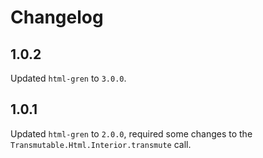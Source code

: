 # Changelog

## 1.0.2

Updated `html-gren` to `3.0.0`.

## 1.0.1

Updated `html-gren` to `2.0.0`, required some changes to the `Transmutable.Html.Interior.transmute` call.
